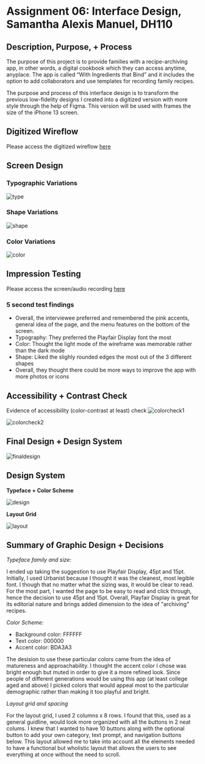 # Assignment 06: Interface Design, Samantha Alexis Manuel, DH110


## Description, Purpose, + Process
The purpose of this project is to provide families with a recipe-archiving app, in other words, a digital cookbook which they can access anytime, anyplace. The app is called “With Ingredients that Bind” and it includes the option to add collaborators and use templates for recording family recipes. 


The purpose and process of this interface design is to transform the previous low-fidelity designs I created into a digitized version with more style through the help of Figma. This version will be used with frames the size of the iPhone 13 screen. 


## Digitized Wireflow 
Please access the digitized wireflow [here](https://www.figma.com/file/4KN1fCa5r7IX7vht8ZwpEG/DH110---Assignment-06?type=design&node-id=0-1&t=PHL7AGLXS4tTG3DZ-0)


## Screen Design 
### Typographic Variations 
![type](typographicvariations.jpg)
### Shape Variations 
![shape](shapevariations.jpg)
### Color Variations 
![color](colorvariations.jpg)


## Impression Testing 
Please access the screen/audio recording [here]()

### 5 second test findings 
* Overall, the interviewee preferred and remembered the pink accents, general idea of the page, and the menu features on the bottom of the screen.
* Typography: They preferred the Playfair Display font the most
* Color: Thought the light mode of the wireframe was memorable rather than the dark mode
* Shape: Liked the slighly rounded edges the most out of the 3 different shapes 
* Overall, they thought there could be more ways to improve the app with more photos or icons 



## Accessibility + Contrast Check 
Evidence of accessibility (color-contrast at least) check
![colorcheck1](colorcon1.jpg)

![colorcheck2](colorcon2.jpg)


## Final Design + Design System 
![finaldesign](finaldesign.jpg)


## Design System 
**Typeface + Color Scheme**

![design](design.jpg)



**Layout Grid**

![layout](design2.jpg)


## Summary of Graphic Design + Decisions

*Typeface family and size:* 

I ended up taking the suggestion to use Playfair Display, 45pt and 15pt. Initially, I used Urbanist because I thought it was the cleanest, most legible font. I though that no matter what the sizing was, it would be clear to read. For the most part, I wanted the page to be easy to read and click through, hence the decision to use 45pt and 15pt. Overall, Playfair Display is great for its editorial nature and brings added dimension to the idea of "archiving" recipes. 

*Color Scheme:* 
* Background color: FFFFFF
* Text color: 000000
* Accent color: BDA3A3

The desision to use these particular colors came from the idea of matureness and approachability. I thought the accent color I chose was bright enough but muted in order to give it a more refined look. Since people of different generations would be using this app (at least college aged and above) I picked colors that would appeal most to the particular demographic rather than making it too playful and bright. 

*Layout grid and spacing*

For the layout grid, I used 2 columns x 8 rows. I found that this, used as a general guidline, would look more organized with all the buttons in 2 neat colums. I knew that I wanted to have 10 buttons along with the optional button to add your own category, text prompt, and navigation buttons below. This layout allowed me to take into account all the elements needed to have a functional but wholistic layout that allows the users to see everything at once without the need to scroll. 











